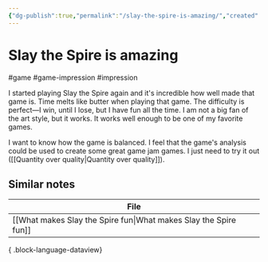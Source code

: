 ```yaml
---
{"dg-publish":true,"permalink":"/slay-the-spire-is-amazing/","created":"2024-01-29T21:42:17.898+09:00","updated":"2024-01-29T21:44:35.308+09:00"}
---
```


# Slay the Spire is amazing

#game #game-impression #impression 

I started playing Slay the Spire again and it's incredible how well made that game is. Time melts like butter when playing that game. The difficulty is perfect—I win, until I lose, but I have fun all the time. I am not a big fan of the art style, but it works. It works well enough to be one of my favorite games.

I want to know how the game is balanced. I feel that the game's analysis could be used to create some great game jam games. I just need to try it out ([[Quantity over quality\|Quantity over quality]]).

## Similar notes

| File                                                                |
| ------------------------------------------------------------------- |
| [[What makes Slay the Spire fun\|What makes Slay the Spire fun]] |

{ .block-language-dataview}
